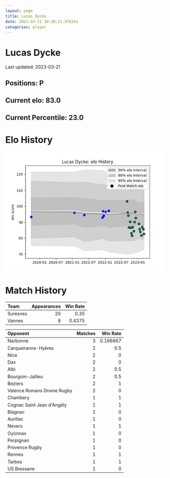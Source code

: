 ```yaml
---  
layout: page  
title: Lucas Dycke  
date: 2023-03-21 18:30:21.976341  
categories: player  
---
```

# Lucas Dycke


Last updated: 2023-03-21
## Positions: P

## Current elo: 83.0

## Current Percentile: 23.0

# Elo History


![elo history](history_LucasDycke.png)
# Match History


| Team     |   Appearances |   Win Rate |
|:---------|--------------:|-----------:|
| Suresnes |            20 |     0.35   |
| Vannes   |             8 |     0.4375 |

| Opponent                   |   Matches |   Win Rate |
|:---------------------------|----------:|-----------:|
| Narbonne                   |         3 |   0.166667 |
| Carqueiranne-Hyères        |         2 |   0.5      |
| Nice                       |         2 |   0        |
| Dax                        |         2 |   0        |
| Albi                       |         2 |   0.5      |
| Bourgoin-Jallieu           |         2 |   0.5      |
| Beziers                    |         2 |   1        |
| Valence Romans Drome Rugby |         2 |   0        |
| Chambery                   |         1 |   1        |
| Cognac Saint Jean d'Angély |         1 |   1        |
| Blagnac                    |         1 |   0        |
| Aurillac                   |         1 |   0        |
| Nevers                     |         1 |   1        |
| Oyonnax                    |         1 |   0        |
| Perpignan                  |         1 |   0        |
| Provence Rugby             |         1 |   0        |
| Rennes                     |         1 |   1        |
| Tarbes                     |         1 |   1        |
| US Bressane                |         1 |   0        |